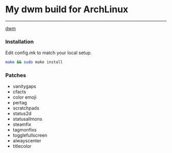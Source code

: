 # My dwm build for ArchLinux
---

[dwm](https://dwm.suckless.org/)

### Installation

Edit config.mk to match your local setup.

```sh
make && sudo make install
```

### Patches
- vanitygaps
- cfacts
- color emoji
- pertag
- scratchpads
- status2d
- statusallmons
- steamfix
- tagmonfixs
- togglefullscreen
- alwayscenter
- titlecolor

